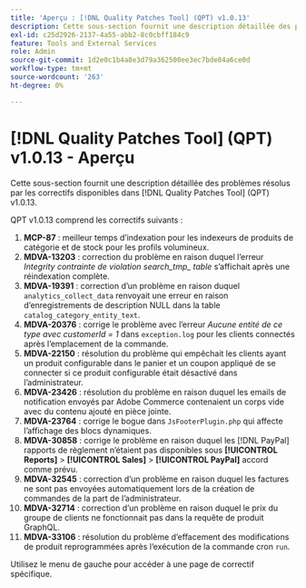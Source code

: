 ```yaml
---
title: 'Aperçu : [!DNL Quality Patches Tool] (QPT) v1.0.13'
description: Cette sous-section fournit une description détaillée des problèmes résolus par les correctifs disponibles dans [!DNL Quality Patches Tool] (QPT) v1.0.13.
exl-id: c25d2926-2137-4a55-abb2-8c0cbff184c9
feature: Tools and External Services
role: Admin
source-git-commit: 1d2e0c1b4a8e3d79a362500ee3ec7bde84a6ce0d
workflow-type: tm+mt
source-wordcount: '263'
ht-degree: 0%

---
```


# [!DNL Quality Patches Tool] (QPT) v1.0.13 - Aperçu

Cette sous-section fournit une description détaillée des problèmes résolus par les correctifs disponibles dans [!DNL Quality Patches Tool] (QPT) v1.0.13.

QPT v1.0.13 comprend les correctifs suivants :

1. **MCP-87** : meilleur temps d’indexation pour les indexeurs de produits de catégorie et de stock pour les profils volumineux.
1. **MDVA-13203** : correction du problème en raison duquel l’erreur *Integrity contrainte de violation search_tmp_ table* s’affichait après une réindexation complète.
1. **MDVA-19391** : correction d’un problème en raison duquel `analytics_collect_data` renvoyait une erreur en raison d’enregistrements de description NULL dans la table `catalog_category_entity_text`.
1. **MDVA-20376** : corrige le problème avec l’erreur *Aucune entité de ce type avec customerId = 1* dans `exception.log` pour les clients connectés après l’emplacement de la commande.
1. **MDVA-22150** : résolution du problème qui empêchait les clients ayant un produit configurable dans le panier et un coupon appliqué de se connecter si ce produit configurable était désactivé dans l’administrateur.
1. **MDVA-23426** : résolution du problème en raison duquel les emails de notification envoyés par Adobe Commerce contenaient un corps vide avec du contenu ajouté en pièce jointe.
1. **MDVA-23764** : corrige le bogue dans `JsFooterPlugin.php` qui affecte l’affichage des blocs dynamiques.
1. **MDVA-30858** : corrige le problème en raison duquel les [!DNL PayPal] rapports de règlement n’étaient pas disponibles sous **[!UICONTROL Reports]** > **[!UICONTROL Sales]** > **[!UICONTROL PayPal]** accord comme prévu.
1. **MDVA-32545** : correction d’un problème en raison duquel les factures ne sont pas envoyées automatiquement lors de la création de commandes de la part de l’administrateur.
1. **MDVA-32714** : correction d’un problème en raison duquel le prix du groupe de clients ne fonctionnait pas dans la requête de produit GraphQL.
1. **MDVA-33106** : résolution du problème d’effacement des modifications de produit reprogrammées après l’exécution de la commande cron `run`.

Utilisez le menu de gauche pour accéder à une page de correctif spécifique.
